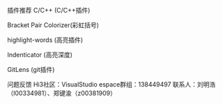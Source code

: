 插件推荐
C/C++ (C/C++插件)

Bracket Pair Colorizer(彩虹括号)

highlight-words (高亮插件)

Indenticator (高亮深度)

GitLens (git插件)

问题反馈
Hi3社区：VisualStudio
espace群组：138449497
联系人：刘明浩（l00334981）、郑键渝（z00381909）
